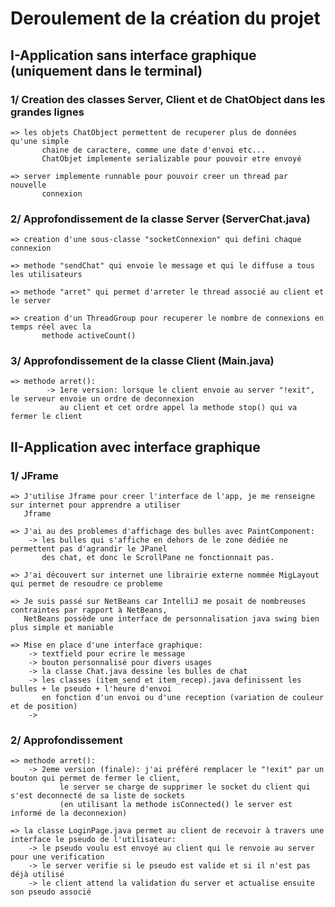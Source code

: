 # Deroulement de la création du projet



## I-Application sans interface graphique (uniquement dans le terminal)

### 1/ Creation des classes Server, Client et de ChatObject dans les grandes lignes
   
	=> les objets ChatObject permettent de recuperer plus de données qu'une simple
       	   chaine de caractere, comme une date d'envoi etc...
           ChatObjet implemente serializable pour pouvoir etre envoyé

	=> server implemente runnable pour pouvoir creer un thread par nouvelle
           connexion


### 2/ Approfondissement de la classe Server (ServerChat.java)

	=> creation d'une sous-classe "socketConnexion" qui defini chaque connexion

	=> methode "sendChat" qui envoie le message et qui le diffuse a tous les utilisateurs

	=> methode "arret" qui permet d'arreter le thread associé au client et le server

	=> creation d'un ThreadGroup pour recuperer le nombre de connexions en temps réel avec la
           methode activeCount()
	   

### 3/ Approfondissement de la classe Client (Main.java)
	
	=> methode arret():
            -> 1ere version: lorsque le client envoie au server "!exit", le serveur envoie un ordre de deconnexion
               au client et cet ordre appel la methode stop() qui va fermer le client
	       

## II-Application avec interface graphique

### 1/ JFrame

	=> J'utilise Jframe pour creer l'interface de l'app, je me renseigne sur internet pour apprendre a utiliser
   	   Jframe

	=> J'ai au des problemes d'affichage des bulles avec PaintComponent:
		-> les bulles qui s'affiche en dehors de le zone dédiée ne permettent pas d'agrandir le JPanel
	  	   des chat, et donc le ScrollPane ne fonctionnait pas.

	=> J'ai découvert sur internet une librairie externe nommée MigLayout qui permet de resoudre ce probleme

	=> Je suis passé sur NetBeans car IntelliJ me posait de nombreuses contraintes par rapport à NetBeans,
	   NetBeans possède une interface de personnalisation java swing bien plus simple et maniable
	
	=> Mise en place d'une interface graphique:
		-> textfield pour ecrire le message
		-> bouton personnalisé pour divers usages
		-> la classe Chat.java dessine les bulles de chat
		-> les classes (item_send et item_recep).java definissent les bulles + le pseudo + l'heure d'envoi
		   en fonction d'un envoi ou d'une reception (variation de couleur et de position)
		-> 
	
### 2/ Approfondissement

	=> methode arret():
		-> 2eme version (finale): j'ai préféré remplacer le "!exit" par un bouton qui permet de fermer le client,
	           le server se charge de supprimer le socket du client qui s'est deconnecté de sa liste de sockets
	           (en utilisant la methode isConnected() le server est informé de la deconnexion)

	=> la classe LoginPage.java permet au client de recevoir à travers une interface le pseudo de l'utilisateur:
		-> le pseudo voulu est envoyé au client qui le renvoie au server pour une verification
		-> le server verifie si le pseudo est valide et si il n'est pas déjà utilisé
		-> le client attend la validation du server et actualise ensuite son pseudo associé
	   

